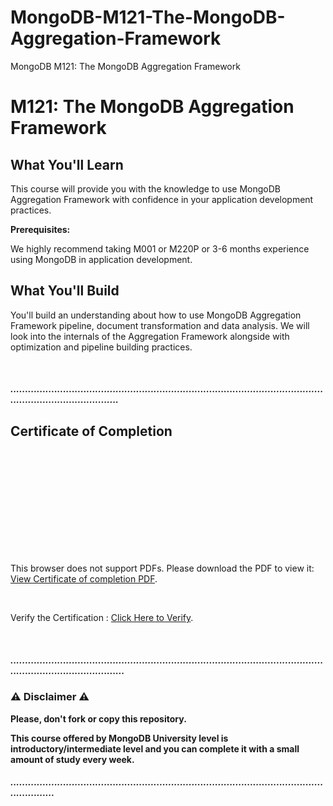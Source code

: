# MongoDB-M121-The-MongoDB-Aggregation-Framework
MongoDB M121: The MongoDB Aggregation Framework
<br/>
# M121: The MongoDB Aggregation Framework

## What You'll Learn

This course will provide you with the knowledge to use MongoDB Aggregation Framework with confidence in your application development practices.

**Prerequisites:**

We highly recommend taking M001 or M220P or 3-6 months experience using MongoDB in application development.

## What You'll Build

You'll build an understanding about how to use MongoDB Aggregation Framework pipeline, document transformation and data analysis. We will look into the internals of the Aggregation Framework alongside with optimization and pipeline building practices.

<br/>

##### ................................................................................................................................................
## Certificate of Completion
<br/>
<object data="m121-mongodb-Aggregation-framework.pdf" type="application/pdf" width="700px" height="700px">
    <embed src="m121-mongodb-Aggregation-framework.pdf">
        <p>This browser does not support PDFs. Please download the PDF to view it: <a href="m121-mongodb-Aggregation-framework.pdf">View Certificate of completion PDF</a>.</p>
    <br/>
        <p>Verify the Certification : <a href="https://university.mongodb.com/course_completion/8c56b017-45b1-4fea-a526-af262f59e20b/printable"> Click Here to Verify</a>.</p>
    </embed>
</object>
<br/>

##### ..................................................................................................................................................

### ⚠️ Disclaimer ⚠️

**Please, don't fork or copy this repository.**

**This course offered by MongoDB University level is introductory/intermediate level and you can complete it with a small amount of study every week.**

##### ..........................................................................................................................
